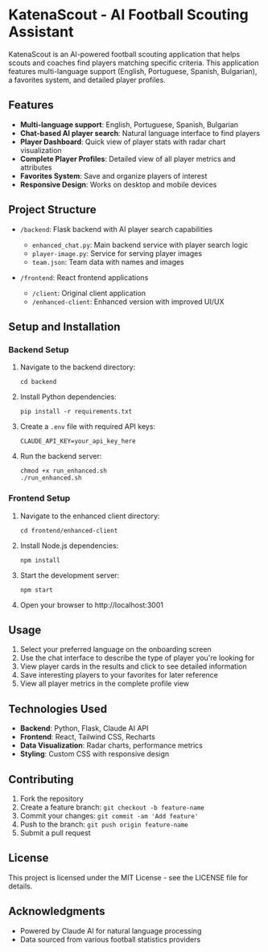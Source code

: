 # KatenaScout - AI Football Scouting Assistant

KatenaScout is an AI-powered football scouting application that helps scouts and coaches find players matching specific criteria. This application features multi-language support (English, Portuguese, Spanish, Bulgarian), a favorites system, and detailed player profiles.

## Features

- **Multi-language support**: English, Portuguese, Spanish, Bulgarian
- **Chat-based AI player search**: Natural language interface to find players
- **Player Dashboard**: Quick view of player stats with radar chart visualization
- **Complete Player Profiles**: Detailed view of all player metrics and attributes
- **Favorites System**: Save and organize players of interest
- **Responsive Design**: Works on desktop and mobile devices

## Project Structure

- `/backend`: Flask backend with AI player search capabilities
  - `enhanced_chat.py`: Main backend service with player search logic
  - `player-image.py`: Service for serving player images
  - `team.json`: Team data with names and images
  
- `/frontend`: React frontend applications
  - `/client`: Original client application
  - `/enhanced-client`: Enhanced version with improved UI/UX

## Setup and Installation

### Backend Setup

1. Navigate to the backend directory:
   ```
   cd backend
   ```

2. Install Python dependencies:
   ```
   pip install -r requirements.txt
   ```

3. Create a `.env` file with required API keys:
   ```
   CLAUDE_API_KEY=your_api_key_here
   ```

4. Run the backend server:
   ```
   chmod +x run_enhanced.sh
   ./run_enhanced.sh
   ```

### Frontend Setup

1. Navigate to the enhanced client directory:
   ```
   cd frontend/enhanced-client
   ```

2. Install Node.js dependencies:
   ```
   npm install
   ```

3. Start the development server:
   ```
   npm start
   ```

4. Open your browser to http://localhost:3001

## Usage

1. Select your preferred language on the onboarding screen
2. Use the chat interface to describe the type of player you're looking for
3. View player cards in the results and click to see detailed information
4. Save interesting players to your favorites for later reference
5. View all player metrics in the complete profile view

## Technologies Used

- **Backend**: Python, Flask, Claude AI API
- **Frontend**: React, Tailwind CSS, Recharts 
- **Data Visualization**: Radar charts, performance metrics
- **Styling**: Custom CSS with responsive design

## Contributing

1. Fork the repository
2. Create a feature branch: `git checkout -b feature-name`
3. Commit your changes: `git commit -am 'Add feature'`
4. Push to the branch: `git push origin feature-name`
5. Submit a pull request

## License

This project is licensed under the MIT License - see the LICENSE file for details.

## Acknowledgments

- Powered by Claude AI for natural language processing
- Data sourced from various football statistics providers